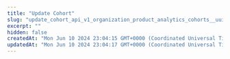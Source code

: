 ```yaml
---
title: "Update Cohort"
slug: "update_cohort_api_v1_organization_product_analytics_cohorts__uuid__put"
excerpt: ""
hidden: false
createdAt: "Mon Jun 10 2024 23:04:15 GMT+0000 (Coordinated Universal Time)"
updatedAt: "Mon Jun 10 2024 23:04:17 GMT+0000 (Coordinated Universal Time)"
---
```

